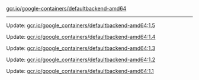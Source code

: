 [gcr.io/google-containers/defaultbackend-amd64](https://hub.docker.com/r/cruse/defaultbackend-amd64/tags/) 

----
Update: [gcr.io/google_containers/defaultbackend-amd64:1.5](https://hub.docker.com/r/cruse/defaultbackend-amd64/tags/)

Update: [gcr.io/google_containers/defaultbackend-amd64:1.4](https://hub.docker.com/r/cruse/defaultbackend-amd64/tags/)

Update: [gcr.io/google_containers/defaultbackend-amd64:1.3](https://hub.docker.com/r/cruse/defaultbackend-amd64/tags/)

Update: [gcr.io/google_containers/defaultbackend-amd64:1.2](https://hub.docker.com/r/cruse/defaultbackend-amd64/tags/)

Update: [gcr.io/google_containers/defaultbackend-amd64:1.1](https://hub.docker.com/r/cruse/defaultbackend-amd64/tags/)

